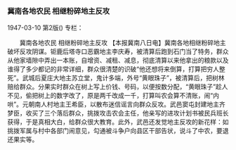 ### 冀南各地农民  相继粉碎地主反攻

1947-03-10
第2版()
专栏：

　　冀南各地农民
    相继粉碎地主反攻
    【本报冀南八日电】冀南各地相继粉碎地主破坏反攻阴谋。钜鹿后塔寺口恶霸地主李庆寿，被清算后跑到石门当了特务，群众从他家墙隙中弄出一本账，自增资、减租、减息，彻底清算以来他拿出的粮款以及谁得了多少都记的非常详细，群众很清楚的识破“他还想将来倒算，打算把穷人整死”。武城后夏庄大地主苏立堂，鬼计多端，外号“黄眼珠子”，被清算后，把树林赔给群众。分果实时群众在树上写上价钱、号码，以便按数分配，“黄眼珠子”趁人不见，偷把树上的数字改了，原是两千改成一千，打算叫农会算不清账，闹“内哄”。元朝南人村地主王希臣，以散布迷信谣言向群众反攻。武邑窦屯封建地主齐梦臣，收买了三个落后群众，挑拨攻击农会主任，他亲写的进攻计划书被民兵班长获得，于是真相大白，给群众很大教育。此外，武邑还发觉地主反攻的新花样：如挑拨军属与村中各部门闹意见，勾通被斗争户向县区干部告状，说斗了中农，要退还果实等。
